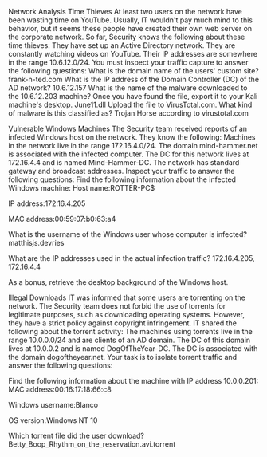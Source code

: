 Network Analysis
Time Thieves
At least two users on the network have been wasting time on YouTube. Usually, IT wouldn't pay much mind to this behavior, but it seems these people have created their own web server on the corporate network. So far, Security knows the following about these time thieves:
They have set up an Active Directory network.
They are constantly watching videos on YouTube.
Their IP addresses are somewhere in the range 10.6.12.0/24.
You must inspect your traffic capture to answer the following questions:
What is the domain name of the users' custom site?
frank-n-ted.com 
What is the IP address of the Domain Controller (DC) of the AD network?
 10.6.12.157
What is the name of the malware downloaded to the 10.6.12.203 machine? Once you have found the file, export it to your Kali machine's desktop.
 June11.dll
Upload the file to VirusTotal.com. What kind of malware is this classified as?
 Trojan Horse according to virustotal.com
 
 
Vulnerable Windows Machines
The Security team received reports of an infected Windows host on the network. They know the following:
Machines in the network live in the range 172.16.4.0/24.
The domain mind-hammer.net is associated with the infected computer.
The DC for this network lives at 172.16.4.4 and is named Mind-Hammer-DC.
The network has standard gateway and broadcast addresses.
Inspect your traffic to answer the following questions:
Find the following information about the infected Windows machine:
Host name:ROTTER-PC$

IP address:172.16.4.205

MAC address:00:59:07:b0:63:a4

What is the username of the Windows user whose computer is infected?
matthisjs.devries
 
What are the IP addresses used in the actual infection traffic?
 172.16.4.205, 172.16.4.4

As a bonus, retrieve the desktop background of the Windows host.

Illegal Downloads
IT was informed that some users are torrenting on the network. The Security team does not forbid the use of torrents for legitimate purposes, such as downloading operating systems. However, they have a strict policy against copyright infringement.
IT shared the following about the torrent activity:
The machines using torrents live in the range 10.0.0.0/24 and are clients of an AD domain.
The DC of this domain lives at 10.0.0.2 and is named DogOfTheYear-DC.
The DC is associated with the domain dogoftheyear.net.
Your task is to isolate torrent traffic and answer the following questions:

Find the following information about the machine with IP address 10.0.0.201:
MAC address:00:16:17:18:66:c8

Windows username:Blanco

OS version:Windows NT 10

Which torrent file did the user download?
Betty_Boop_Rhythm_on_the_reservation.avi.torrent

